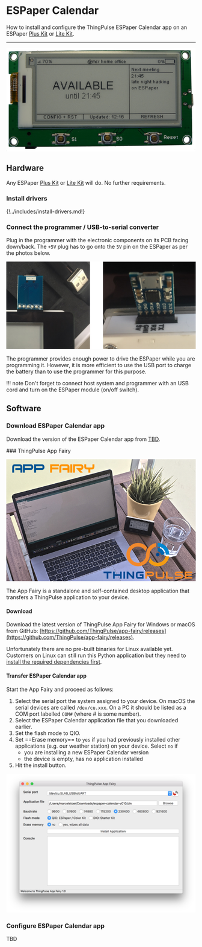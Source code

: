 # ESPaper Calendar

How to install and configure the ThingPulse ESPaper Calendar app on an ESPaper [Plus Kit](https://thingpulse.com/product/2-9-espaper-plus-kit/) or [Lite Kit](https://thingpulse.com/product/2-9-espaper-lite-kit/).

---

![](../img/guides/espaper-calendar/ThingPulse-ESPaper-Calendar-available-next.png)

## Hardware

Any ESPaper [Plus Kit](https://thingpulse.com/product/2-9-espaper-plus-kit/) or [Lite Kit](https://thingpulse.com/product/2-9-espaper-lite-kit/) will do. No further requirements.

### Install drivers
{!../includes/install-drivers.md!}

### Connect the programmer / USB-to-serial converter

Plug in the programmer with the electronic components on its PCB facing down/back. The `+5V` plug has to go onto the `5V` pin on
the ESPaper as per the photos below.

![](../img/guides/espaper-plus-kit/USB-to-serial-programmer.jpg)

The programmer provides enough power to drive the ESPaper while you are programming it. However, it is more efficient
 to use the USB port to charge the battery than to use the programmer for this purpose.
 
!!! note
    Don't forget to connect host system and programmer with an USB cord and turn on the ESPaper module (on/off switch).

## Software

### Download ESPaper Calendar app

Download the version of the ESPaper Calendar app from [TBD](https://tbd.org).

### ThingPulse App Fairy

![](../img/ThingPulse-App-Fairy-splash.png)

The App Fairy is a standalone and self-contained desktop application that transfers a ThingPulse application to your device.

#### Download

Download the latest version of ThingPulse App Fairy for Windows or macOS from GitHub: [https://github.com/ThingPulse/app-fairy/releases](https://github.com/ThingPulse/app-fairy/releases).

Unfortunately there are no pre-built binaries for Linux available yet. Customers on Linux can still run this Python application but they need to [install the required dependencies first](https://github.com/ThingPulse/app-fairy#build-it-yourself).

#### Transfer ESPaper Calendar app

Start the App Fairy and proceed as follows:

1. Select the serial port the system assigned to your device. On macOS the serial devices are called `/dev/cu.xxx`. On a PC it should be listed as a COM port labelled `COM#` (where # is some number).
1. Select the ESPaper Calendar application file that you downloaded earlier.
1. Set the flash mode to QIO.
1. Set ==Erase memory== to `yes` if you had previously installed other applications (e.g. our weather station) on your device. Select `no` if
	*  you are installing a new ESPaper Calendar version
	*  the device is empty, has no application installed
1. Hit the install button.

![](../img/guides/espaper-calendar/ThingPulse-ESPaper-Calendar-App-Fairy-settings.png)

  
### Configure ESPaper Calendar app
TBD